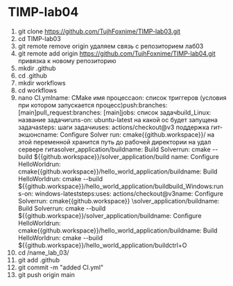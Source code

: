# TIMP-lab04

1) git clone https://github.com/TujhFoxnime/TIMP-lab03.git
2) cd TIMP-lab03
3) git remote remove origin удаляем связь с репозиторием лаб03
4) git remote add origin https://github.com/TujhFoxnime/TIMP-lab04.git привязка к новому репозиторию
5) mkdir .github
6) cd .github
7) mkdir workflows
8) cd workflows
9) nano CI.ymlname: CMake имя процессаon: список триггеров (условия при котором запускается процесс)push:branches: [main]pull_request:branches: [main]jobs: список задачbuild_Linux: название задачиruns-on: ubuntu-latest на какой ос будет запущена задачаsteps: шаги задачиuses: actions/checkout@v3 поддержка гит-экшонсname: Configure Solver
run: cmake{{github.workspace}}/ на этой переменной хранится путь до рабочей директории на удал сервере гитаsolver_application/buildname: Build Solverrun: cmake --build ${{github.workspace}}/solver_application/build
name: Configure HelloWorldrun: cmake{{github.workspace}}/hello_world_application/buildname: Build HelloWorldrun: cmake --build ${{github.workspace}}/hello_world_application/buildbuild_Windows:runs-on: windows-lateststeps:uses: actions/checkout@v3name: Configure Solverrun: cmake{{github.workspace}} \solver_application/buildname: Build Solverrun: cmake --build ${{github.workspace}}/solver_application/buildname: Configure HelloWorldrun: cmake{{github.workspace}}/hello_world_application/buildname: Build HelloWorldrun: cmake --build ${{github.workspace}}/hello_world_application/buildctrl+O
10) cd /name_lab_03/
11) git add .github
12) git commit -m "added CI.yml"
13) git push origin main

